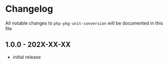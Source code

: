 # Changelog

All notable changes to `php-pkg-unit-conversion` will be documented in this file

## 1.0.0 - 202X-XX-XX

- initial release
